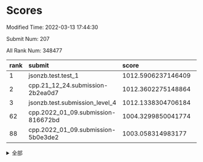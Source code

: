 # Scores

Modified Time: 2022-03-13 17:44:30

Submit Num: 207

All Rank Num: 348477

| rank |               submit               |       score        |       sigma        | pk_num |
| :--- | :--------------------------------- | :----------------- | :----------------- | :----- |
| 1    | jsonzb.test.test_1                 | 1012.5906237146409 | 0.8024770044652305 | 6734   |
| 2    | cpp.21_12_24.submission-2b2ea0d7   | 1012.3602275148864 | 0.7756440698775269 | 6737   |
| 3    | jsonzb.test.submission_level_4     | 1012.1338304706184 | 0.7904010089950302 | 6732   |
| 62   | cpp.2022_01_09.submission-816672bd | 1004.3299850041774 | 0.7221229524480843 | 6735   |
| 88   | cpp.2022_01_09.submission-5b0e3de2 | 1003.058314983177  | 0.7201038926026692 | 6736   |


<details>
<summary>全部</summary>

| rank |                 submit                 |       score        |       sigma        | pk_num |
| :--- | :------------------------------------- | :----------------- | :----------------- | :----- |
| 1    | jsonzb.test.test_1                     | 1012.5906237146409 | 0.8024770044652305 | 6734   |
| 2    | cpp.21_12_24.submission-2b2ea0d7       | 1012.3602275148864 | 0.7756440698775269 | 6737   |
| 3    | jsonzb.test.submission_level_4         | 1012.1338304706184 | 0.7904010089950302 | 6732   |
| 4    | gobigger.level_3.submission_level_3_6  | 1011.7955466294136 | 0.821184365894417  | 6739   |
| 5    | gobigger.level_3.submission_level_3_15 | 1011.4476530883502 | 0.7718002187828118 | 6736   |
| 6    | gobigger.level_3.submission_level_3_34 | 1011.4079413135339 | 0.7721583585292301 | 6738   |
| 7    | gobigger.level_3.submission_level_3_0  | 1011.0884691537146 | 0.7692653234475554 | 6733   |
| 8    | gobigger.level_3.submission_level_3_30 | 1011.0616591934277 | 0.7783230463977568 | 6737   |
| 9    | gobigger.level_3.submission_level_3_48 | 1011.0348036559101 | 0.7763133554135965 | 6733   |
| 10   | gobigger.level_3.submission_level_3_38 | 1010.9097929626041 | 0.7737723604930506 | 6732   |
| 11   | gobigger.level_3.submission_level_3_26 | 1010.7230844727555 | 0.7679276764511935 | 6734   |
| 12   | gobigger.level_3.submission_level_3_11 | 1010.6852566032655 | 0.7708702612339885 | 6743   |
| 13   | gobigger.level_3.submission_level_3_27 | 1010.6098395901928 | 0.7650088702085326 | 6737   |
| 14   | gobigger.level_3.submission_level_3_29 | 1010.5577819471935 | 0.7595006683600519 | 6733   |
| 15   | gobigger.level_3.submission_level_3_13 | 1010.5454083149258 | 0.763067498347805  | 6731   |
| 16   | gobigger.level_3.submission_level_3_3  | 1010.4671171443641 | 0.7506852153528478 | 6732   |
| 17   | gobigger.level_3.submission_level_3_36 | 1010.3469258519053 | 0.7772208527368153 | 6731   |
| 18   | gobigger.level_3.submission_level_3_42 | 1010.3238422874149 | 0.7589783401358504 | 6734   |
| 19   | gobigger.level_3.submission_level_3_41 | 1010.3021876909944 | 0.7542922766473151 | 6729   |
| 20   | gobigger.level_3.submission_level_3_19 | 1010.2319628204395 | 0.7503516505085588 | 6737   |
| 21   | gobigger.level_3.submission_level_3_22 | 1010.1750273906522 | 0.7443997334844422 | 6733   |
| 22   | gobigger.level_3.submission_level_3_25 | 1010.1428739404743 | 0.7739219954496973 | 6731   |
| 23   | gobigger.level_3.submission_level_3_20 | 1010.1165014291003 | 0.7678271566321839 | 6737   |
| 24   | gobigger.level_3.submission_level_3_39 | 1010.0653267504675 | 0.7709508731267635 | 6728   |
| 25   | gobigger.level_3.submission_level_3_43 | 1010.0279516272888 | 0.7333550690248702 | 6734   |
| 26   | gobigger.level_3.submission_level_3_33 | 1010.0004222519589 | 0.7711687695147837 | 6736   |
| 27   | gobigger.level_3.submission_level_3_28 | 1009.9955860939685 | 0.7627174051441258 | 6739   |
| 28   | gobigger.level_3.submission_level_3_7  | 1009.9951643364878 | 0.762537228198408  | 6733   |
| 29   | gobigger.level_3.submission_level_3_16 | 1009.9518411419007 | 0.7444864805543184 | 6737   |
| 30   | gobigger.level_3.submission_level_3_9  | 1009.89251365609   | 0.7753687134061128 | 6733   |
| 31   | gobigger.level_3.submission_level_3_49 | 1009.7427176081313 | 0.7560297729064412 | 6736   |
| 32   | gobigger.level_3.submission_level_3_24 | 1009.7106818823484 | 0.7422861356430122 | 6734   |
| 33   | gobigger.level_3.submission_level_3_4  | 1009.7032241676757 | 0.7593125467927271 | 6740   |
| 34   | gobigger.level_3.submission_level_3_37 | 1009.6939251541717 | 0.7697393159038736 | 6731   |
| 35   | gobigger.level_3.submission_level_3_46 | 1009.6410939082756 | 0.7286398761073538 | 6733   |
| 36   | gobigger.level_3.submission_level_3_45 | 1009.5878933095521 | 0.7655929407197756 | 6738   |
| 37   | gobigger.level_3.submission_level_3_1  | 1009.5726192343287 | 0.7501849085699621 | 6734   |
| 38   | gobigger.level_3.submission_level_3_12 | 1009.5696881756431 | 0.7457893115697999 | 6731   |
| 39   | gobigger.level_3.submission_level_3_2  | 1009.5435085138614 | 0.7429227315697131 | 6730   |
| 40   | gobigger.level_3.submission_level_3_14 | 1009.5114504297453 | 0.7721745544796839 | 6733   |
| 41   | gobigger.level_3.submission_level_3_47 | 1009.4979364682225 | 0.7494596827673947 | 6736   |
| 42   | gobigger.level_3.submission_level_3_10 | 1009.4258487648261 | 0.7613607174151104 | 6733   |
| 43   | gobigger.level_3.submission_level_3_35 | 1009.3837066943347 | 0.750291080941977  | 6735   |
| 44   | gobigger.level_3.submission_level_3_32 | 1009.3817843008744 | 0.7347670883824954 | 6729   |
| 45   | gobigger.level_3.submission_level_3_18 | 1009.3571512668972 | 0.7324027924005743 | 6734   |
| 46   | gobigger.level_3.submission_level_3_17 | 1009.3319948109265 | 0.7399445542064741 | 6734   |
| 47   | gobigger.level_3.submission_level_3_21 | 1009.2838463071221 | 0.7419739571334448 | 6736   |
| 48   | gobigger.level_3.submission_level_3_23 | 1009.229664784913  | 0.7720923598449806 | 6739   |
| 49   | gobigger.level_3.submission_level_3_44 | 1009.182562381974  | 0.7490181041949752 | 6734   |
| 50   | gobigger.level_3.submission_level_3_5  | 1009.0605720550701 | 0.753164825325042  | 6733   |
| 51   | gobigger.level_3.submission_level_3_40 | 1009.0485841208172 | 0.7483081913251185 | 6735   |
| 52   | gobigger.level_3.submission_level_3_31 | 1008.6437373091047 | 0.7442177764344455 | 6738   |
| 53   | gobigger.level_3.submission_level_3_8  | 1008.4915421205054 | 0.749236973179284  | 6731   |
| 54   | gobigger.level_1.submission_level_1_36 | 1005.9625200534671 | 0.7324357909732895 | 6733   |
| 55   | gobigger.level_1.submission_level_1_18 | 1005.0371792455983 | 0.724369827952706  | 6728   |
| 56   | gobigger.level_1.submission_level_1_26 | 1004.6076308886982 | 0.7155098784977902 | 6736   |
| 57   | gobigger.level_1.submission_level_1_28 | 1004.5378851372599 | 0.7030904179662211 | 6735   |
| 58   | gobigger.level_1.submission_level_1_0  | 1004.4540656540931 | 0.7126870388716027 | 6734   |
| 59   | gobigger.level_1.submission_level_1_34 | 1004.3946545834536 | 0.728672604930383  | 6732   |
| 60   | gobigger.level_1.submission_level_1_16 | 1004.3696304150518 | 0.7264173974819041 | 6727   |
| 61   | gobigger.level_1.submission_level_1_13 | 1004.3425868688263 | 0.7183272467782198 | 6732   |
| 62   | cpp.2022_01_09.submission-816672bd     | 1004.3299850041774 | 0.7221229524480843 | 6735   |
| 63   | gobigger.level_1.submission_level_1_41 | 1004.2457344565663 | 0.7157246834977999 | 6735   |
| 64   | gobigger.level_1.submission_level_1_49 | 1004.1789367787237 | 0.7289484129782859 | 6734   |
| 65   | gobigger.level_1.submission_level_1_4  | 1004.1355005873077 | 0.7269342216852596 | 6733   |
| 66   | gobigger.level_1.submission_level_1_12 | 1004.0416761825458 | 0.723973751309809  | 6733   |
| 67   | gobigger.level_1.submission_level_1_39 | 1004.0100042790806 | 0.7325809105205603 | 6735   |
| 68   | gobigger.level_1.submission_level_1_17 | 1004.0016638780264 | 0.7099987644887938 | 6733   |
| 69   | gobigger.level_1.submission_level_1_23 | 1003.8527255666761 | 0.7099632181453444 | 6735   |
| 70   | gobigger.level_1.submission_level_1_7  | 1003.8321246057725 | 0.7202109206575904 | 6741   |
| 71   | gobigger.level_1.submission_level_1_8  | 1003.7871022308753 | 0.7191728201275372 | 6732   |
| 72   | gobigger.level_1.submission_level_1_46 | 1003.716239712159  | 0.717448761451351  | 6733   |
| 73   | gobigger.level_1.submission_level_1_21 | 1003.7145236024079 | 0.7198534835676228 | 6736   |
| 74   | gobigger.level_1.submission_level_1_6  | 1003.6749359017936 | 0.7127189608094249 | 6735   |
| 75   | gobigger.level_1.submission_level_1_1  | 1003.6635267900181 | 0.7171151264395231 | 6735   |
| 76   | gobigger.level_1.submission_level_1_45 | 1003.6303533121957 | 0.7207721636970177 | 6731   |
| 77   | gobigger.level_1.submission_level_1_48 | 1003.5957898273346 | 0.7175941413215698 | 6732   |
| 78   | gobigger.level_1.submission_level_1_2  | 1003.5642929631624 | 0.7145454016929764 | 6737   |
| 79   | gobigger.level_1.submission_level_1_31 | 1003.5563570403369 | 0.7237245999906351 | 6733   |
| 80   | gobigger.level_1.submission_level_1_47 | 1003.5518232083975 | 0.7177179749558259 | 6729   |
| 81   | gobigger.level_1.submission_level_1_40 | 1003.408436040166  | 0.7227257877180179 | 6735   |
| 82   | gobigger.level_1.submission_level_1_11 | 1003.3852415004161 | 0.7118372944613907 | 6737   |
| 83   | gobigger.level_1.submission_level_1_32 | 1003.332780728652  | 0.7244546641545352 | 6730   |
| 84   | gobigger.level_1.submission_level_1_5  | 1003.3250818208857 | 0.7108609888412147 | 6734   |
| 85   | gobigger.level_1.submission_level_1_44 | 1003.251221680956  | 0.7120845486741627 | 6735   |
| 86   | gobigger.level_1.submission_level_1_29 | 1003.2460395200577 | 0.7278188954003584 | 6733   |
| 87   | gobigger.level_1.submission_level_1_43 | 1003.2370867658842 | 0.7207381541711285 | 6736   |
| 88   | cpp.2022_01_09.submission-5b0e3de2     | 1003.058314983177  | 0.7201038926026692 | 6736   |
| 89   | gobigger.level_1.submission_level_1_33 | 1003.0301710306525 | 0.6996109037737271 | 6733   |
| 90   | gobigger.level_1.submission_level_1_22 | 1002.9452747116466 | 0.7171188659862594 | 6733   |
| 91   | gobigger.level_1.submission_level_1_19 | 1002.9271936164347 | 0.7245000142957284 | 6739   |
| 92   | gobigger.level_1.submission_level_1_20 | 1002.8950113655866 | 0.7099469054362608 | 6732   |
| 93   | gobigger.level_1.submission_level_1_25 | 1002.7868836976043 | 0.7276530180394092 | 6734   |
| 94   | gobigger.level_1.submission_level_1_24 | 1002.5997830060281 | 0.7250222868367103 | 6729   |
| 95   | gobigger.level_1.submission_level_1_15 | 1002.5806314739522 | 0.7146676963631915 | 6735   |
| 96   | gobigger.level_1.submission_level_1_38 | 1002.5592571713196 | 0.7180464265101926 | 6732   |
| 97   | gobigger.level_1.submission_level_1_35 | 1002.540143832051  | 0.7199279601165312 | 6731   |
| 98   | gobigger.level_1.submission_level_1_3  | 1002.4964179500438 | 0.7339537941167418 | 6732   |
| 99   | gobigger.level_1.submission_level_1_27 | 1002.3642120127687 | 0.720702996930747  | 6735   |
| 100  | gobigger.level_1.submission_level_1_30 | 1002.3605630636267 | 0.7085215067025734 | 6735   |
| 101  | gobigger.level_1.submission_level_1_9  | 1002.298338484054  | 0.7134007669629279 | 6732   |
| 102  | gobigger.level_1.submission_level_1_14 | 1002.0119892576274 | 0.7116645544293542 | 6735   |
| 103  | gobigger.level_1.submission_level_1_10 | 1001.9019181130666 | 0.7000219731399764 | 6736   |
| 104  | gobigger.level_1.submission_level_1_37 | 1001.7300322517362 | 0.7096859532753949 | 6732   |
| 105  | gobigger.level_1.submission_level_1_42 | 1001.2183341336    | 0.7059746238568733 | 6734   |
| 106  | gobigger.random.submission_random_45   | 997.4754792453101  | 0.7141807695322855 | 6727   |
| 107  | gobigger.random.submission_random_29   | 997.1354264786604  | 0.7110013256943084 | 6734   |
| 108  | gobigger.random.submission_random_18   | 997.0497185147497  | 0.7062108998761828 | 6734   |
| 109  | gobigger.random.submission_random_0    | 996.9679691028823  | 0.7070342338826733 | 6735   |
| 110  | gobigger.random.submission_random_23   | 996.7418734877261  | 0.7149447429364413 | 6736   |
| 111  | gobigger.random.submission_random_37   | 996.7338853333367  | 0.7118452347748283 | 6735   |
| 112  | gobigger.random.submission_random_9    | 996.5727058851224  | 0.710174582247921  | 6732   |
| 113  | gobigger.random.submission_random_36   | 996.5644158542754  | 0.708846889000943  | 6733   |
| 114  | gobigger.random.submission_random_19   | 996.5627093023643  | 0.7169998280244165 | 6728   |
| 115  | gobigger.random.submission_random_43   | 996.4798920364176  | 0.7118006315020845 | 6733   |
| 116  | gobigger.random.submission_random_11   | 996.3964816058773  | 0.7115954602383283 | 6731   |
| 117  | gobigger.random.submission_random_10   | 996.3716357668234  | 0.7133694489398357 | 6731   |
| 118  | gobigger.random.submission_random_21   | 996.345718604358   | 0.717413495955753  | 6733   |
| 119  | gobigger.random.submission_random_26   | 996.337021501709   | 0.7188546183884318 | 6735   |
| 120  | gobigger.random.submission_random_39   | 996.3243964864537  | 0.7168649776924565 | 6729   |
| 121  | gobigger.random.submission_random_3    | 996.2701529561161  | 0.6993405584167472 | 6732   |
| 122  | gobigger.random.submission_random_24   | 996.1189328557983  | 0.7111593046599864 | 6732   |
| 123  | gobigger.random.submission_random_16   | 996.1052812750621  | 0.7075948242849653 | 6736   |
| 124  | gobigger.random.submission_random_30   | 996.1024673338421  | 0.7040629354556793 | 6733   |
| 125  | gobigger.random.submission_random_38   | 996.0887254654581  | 0.7118987878684084 | 6738   |
| 126  | gobigger.random.submission_random_40   | 996.085368600704   | 0.7150529300620866 | 6730   |
| 127  | gobigger.random.submission_random_42   | 996.0478421470277  | 0.7034759665312555 | 6734   |
| 128  | gobigger.random.submission_random_6    | 996.0477942852062  | 0.721962558662098  | 6735   |
| 129  | gobigger.random.submission_random_28   | 995.9826067384867  | 0.7154131235381083 | 6732   |
| 130  | gobigger.random.submission_random_2    | 995.9589872594659  | 0.7205292352602732 | 6737   |
| 131  | gobigger.random.submission_random_15   | 995.9356487515761  | 0.7071215524647063 | 6732   |
| 132  | gobigger.random.submission_random_49   | 995.8975627556537  | 0.7131211122893344 | 6734   |
| 133  | gobigger.random.submission_random_14   | 995.8646782529398  | 0.6996619261472617 | 6732   |
| 134  | gobigger.random.submission_random_47   | 995.8429340289051  | 0.7155851422230861 | 6738   |
| 135  | gobigger.random.submission_random_27   | 995.803261766726   | 0.7162288368732178 | 6733   |
| 136  | gobigger.random.submission_random_44   | 995.7725212520318  | 0.709961538128605  | 6735   |
| 137  | gobigger.random.submission_random_33   | 995.7311889905774  | 0.7114786991004027 | 6733   |
| 138  | gobigger.random.submission_random_5    | 995.686581658932   | 0.7045246232543213 | 6732   |
| 139  | gobigger.random.submission_random_31   | 995.6157052750884  | 0.7264684856852703 | 6730   |
| 140  | gobigger.random.submission_random_1    | 995.612928434913   | 0.7163822897482527 | 6735   |
| 141  | gobigger.random.submission_random_20   | 995.6106314313472  | 0.7055760036480013 | 6737   |
| 142  | gobigger.random.submission_random_32   | 995.58223224731    | 0.7023493505430269 | 6739   |
| 143  | gobigger.random.submission_random_12   | 995.5233513070251  | 0.7098648137043947 | 6733   |
| 144  | gobigger.random.submission_random_4    | 995.5002697289325  | 0.7181598349758059 | 6733   |
| 145  | gobigger.random.submission_random_8    | 995.4670078507877  | 0.7197205480119572 | 6738   |
| 146  | gobigger.random.submission_random_17   | 995.4625098033362  | 0.7031870009942118 | 6736   |
| 147  | gobigger.random.submission_random_25   | 995.4566764207946  | 0.7070561978161959 | 6737   |
| 148  | gobigger.random.submission_random_34   | 995.4530379591605  | 0.729945779707761  | 6733   |
| 149  | gobigger.random.submission_random_46   | 995.32529348597    | 0.7032885372462316 | 6737   |
| 150  | gobigger.random.submission_random_41   | 995.3182084652206  | 0.7216170127266519 | 6737   |
| 151  | gobigger.random.submission_random_48   | 994.7811912016929  | 0.7235775176880689 | 6732   |
| 152  | gobigger.random.submission_random_13   | 994.762807812263   | 0.7390307263946401 | 6734   |
| 153  | gobigger.random.submission_random_7    | 994.7590784708163  | 0.7146028935013214 | 6738   |
| 154  | gobigger.random.submission_random_22   | 994.6301993638738  | 0.7412770519614001 | 6737   |
| 155  | gobigger.random.submission_random_35   | 994.4276429810853  | 0.7108687803541066 | 6732   |
| 156  | gobigger.level_2.submission_level_2_34 | 993.9579354721517  | 0.7323960736819144 | 6731   |
| 157  | gobigger.level_2.submission_level_2_11 | 993.7444183228413  | 0.7545047003390991 | 6729   |
| 158  | gobigger.level_2.submission_level_2_45 | 993.7176362014773  | 0.7342767875052861 | 6732   |
| 159  | gobigger.level_2.submission_level_2_46 | 993.6340183097647  | 0.7298268053642973 | 6731   |
| 160  | gobigger.level_2.submission_level_2_37 | 993.1979404295759  | 0.7305678330793592 | 6735   |
| 161  | gobigger.level_2.submission_level_2_5  | 993.178130699311   | 0.7414316372588359 | 6733   |
| 162  | gobigger.level_2.submission_level_2_24 | 993.1586888776517  | 0.7462533485701918 | 6738   |
| 163  | gobigger.level_2.submission_level_2_4  | 993.1486950740415  | 0.7261822243651425 | 6732   |
| 164  | gobigger.level_2.submission_level_2_31 | 993.0287368452077  | 0.7222956947934204 | 6727   |
| 165  | gobigger.level_2.submission_level_2_10 | 992.9800640963937  | 0.750493212685884  | 6731   |
| 166  | gobigger.level_2.submission_level_2_38 | 992.9523286219326  | 0.7427335890415367 | 6736   |
| 167  | gobigger.level_2.submission_level_2_28 | 992.9138107293404  | 0.7286436636848851 | 6733   |
| 168  | gobigger.level_2.submission_level_2_21 | 992.8722503006843  | 0.7445050970936965 | 6736   |
| 169  | gobigger.level_2.submission_level_2_40 | 992.8281274522597  | 0.7456120505529604 | 6731   |
| 170  | gobigger.level_2.submission_level_2_35 | 992.8220341311289  | 0.7478868615701266 | 6733   |
| 171  | gobigger.level_2.submission_level_2_14 | 992.7921970956825  | 0.7360386807518707 | 6740   |
| 172  | gobigger.level_2.submission_level_2_48 | 992.7145761595657  | 0.7271865139473963 | 6729   |
| 173  | gobigger.level_2.submission_level_2_2  | 992.5812555235228  | 0.7363426179995087 | 6730   |
| 174  | gobigger.level_2.submission_level_2_8  | 992.4689793020989  | 0.7408304414700049 | 6736   |
| 175  | gobigger.level_2.submission_level_2_15 | 992.4196775220634  | 0.7457538912759825 | 6735   |
| 176  | gobigger.level_2.submission_level_2_33 | 992.4021290697023  | 0.7670917897558162 | 6730   |
| 177  | gobigger.level_2.submission_level_2_0  | 992.3835839279634  | 0.7319810523294881 | 6732   |
| 178  | gobigger.level_2.submission_level_2_9  | 992.2517698200954  | 0.7445588377172995 | 6733   |
| 179  | gobigger.level_2.submission_level_2_22 | 992.1251885846409  | 0.7509175533263506 | 6739   |
| 180  | gobigger.level_2.submission_level_2_43 | 992.1201709525301  | 0.7448610306686844 | 6737   |
| 181  | gobigger.level_2.submission_level_2_25 | 992.0520268147615  | 0.748674664811826  | 6736   |
| 182  | gobigger.level_2.submission_level_2_12 | 992.0385345609546  | 0.7726201432280704 | 6735   |
| 183  | gobigger.level_2.submission_level_2_19 | 991.8924511840873  | 0.7482877396884338 | 6742   |
| 184  | gobigger.level_2.submission_level_2_27 | 991.8797160959273  | 0.7393927111158147 | 6733   |
| 185  | gobigger.level_2.submission_level_2_23 | 991.8695469399111  | 0.750255039099603  | 6732   |
| 186  | gobigger.level_2.submission_level_2_42 | 991.8307349609237  | 0.7554575221374203 | 6731   |
| 187  | gobigger.level_2.submission_level_2_32 | 991.7722235638831  | 0.7435907297986625 | 6736   |
| 188  | gobigger.level_2.submission_level_2_16 | 991.7149904694729  | 0.7351729755745111 | 6734   |
| 189  | gobigger.level_2.submission_level_2_41 | 991.6726049175215  | 0.7525242372081201 | 6733   |
| 190  | gobigger.level_2.submission_level_2_26 | 991.6478038942846  | 0.7530853176119479 | 6735   |
| 191  | gobigger.level_2.submission_level_2_39 | 991.6064710841347  | 0.7513649920211632 | 6731   |
| 192  | gobigger.level_2.submission_level_2_3  | 991.4938726855873  | 0.7514779688877523 | 6734   |
| 193  | gobigger.level_2.submission_level_2_7  | 991.4328995108032  | 0.7494357123993489 | 6739   |
| 194  | gobigger.level_2.submission_level_2_29 | 991.3045773754227  | 0.7571222771692808 | 6733   |
| 195  | gobigger.level_2.submission_level_2_47 | 991.2689435859853  | 0.7353929784334418 | 6735   |
| 196  | gobigger.level_2.submission_level_2_49 | 991.0260996325433  | 0.758916862287292  | 6736   |
| 197  | gobigger.level_2.submission_level_2_30 | 990.9974473021736  | 0.7572225417710001 | 6737   |
| 198  | gobigger.level_2.submission_level_2_13 | 990.9457407668878  | 0.7669504385258694 | 6732   |
| 199  | gobigger.level_2.submission_level_2_6  | 990.8601744147871  | 0.7588387236810903 | 6732   |
| 200  | gobigger.level_2.submission_level_2_17 | 990.8229390258222  | 0.749788314728523  | 6735   |
| 201  | gobigger.level_2.submission_level_2_18 | 990.715703280516   | 0.7590751837344194 | 6732   |
| 202  | gobigger.level_2.submission_level_2_20 | 990.6761448298084  | 0.7806648007138579 | 6731   |
| 203  | gobigger.level_2.submission_level_2_36 | 990.5225154286449  | 0.7764270981872614 | 6726   |
| 204  | gobigger.level_2.submission_level_2_1  | 990.2104486358926  | 0.7812802311763501 | 6732   |
| 205  | gobigger.level_2.submission_level_2_44 | 989.7435752738476  | 0.7774889787662803 | 6736   |
| 206  | gobigger.none.submission_none_1        | 976.1726772451603  | 1.4343612971794724 | 6736   |
| 207  | gobigger.none.submission_none_0        | 975.7072078374489  | 1.5335362774477033 | 6737   |

</details>